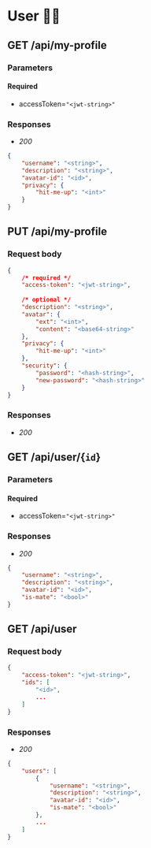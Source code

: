 # User 👨‍💻

## GET /api/my-profile

### Parameters
#### Required
- accessToken=`"<jwt-string>"`

### Responses
- *200*
```json
{
    "username": "<string>",
    "description": "<string>",
    "avatar-id": "<id>",
    "privacy": {
        "hit-me-up": "<int>"
    }
}
```

## PUT /api/my-profile

### Request body
```json
{
    /* required */
    "access-token": "<jwt-string>",
       
    /* optional */
    "description": "<string>",
    "avatar": {
        "ext": "<int>",
        "content": "<base64-string>"
    },
    "privacy": {
        "hit-me-up": "<int>"
    },
    "security": {
        "password": "<hash-string>",
        "new-password": "<hash-string>"
    }
}
```

### Responses
- *200*

<!-- -------------------------------------------- -->

## GET /api/user/{`id`}

### Parameters
#### Required
- accessToken=`"<jwt-string>"`

### Responses
- *200*
```json
{
    "username": "<string>",
    "description": "<string>",
    "avatar-id": "<id>",
    "is-mate": "<bool>"
}
```

## GET /api/user

### Request body
```json
{
    "access-token": "<jwt-string>",
    "ids": [
        "<id>",
        ...
    ]
}
```

### Responses
- *200*
```json
{
    "users": [
        {
            "username": "<string>",
            "description": "<string>",
            "avatar-id": "<id>",
            "is-mate": "<bool>"
        },
        ...
    ]
}
```